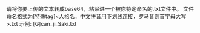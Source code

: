 请将你要上传的文本转成base64，粘贴进一个被你特定命名的.txt文件中。
文件命名格式为[特殊tag]<人格名，中文拼音用下划线连接，罗马音则首字母大写>.txt
示例:
[G]can_ji_Saki.txt